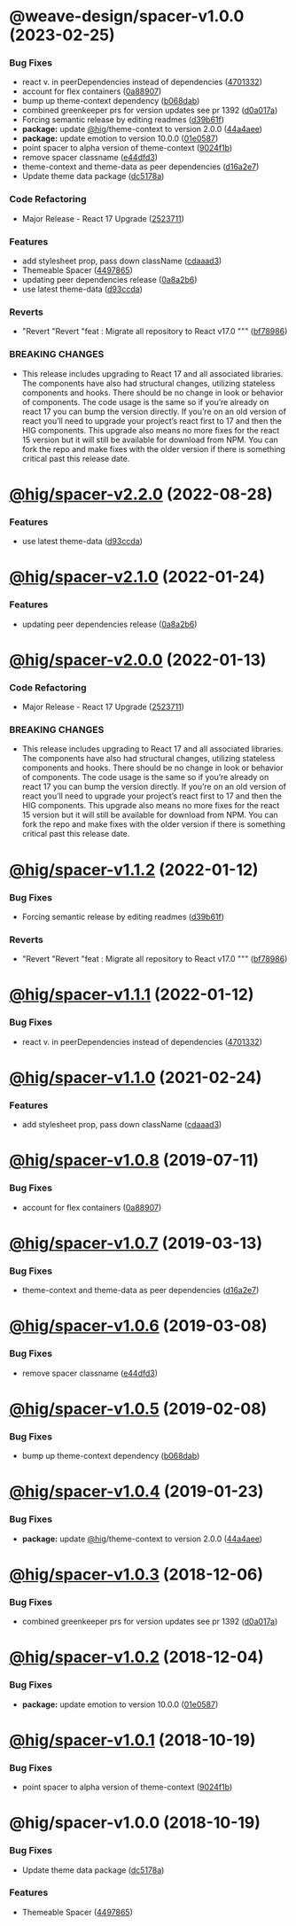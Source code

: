 # @weave-design/spacer-v1.0.0 (2023-02-25)


### Bug Fixes

*  react v. in peerDependencies instead of dependencies ([4701332](https://github.com/Autodesk/hig/commit/4701332))
* account for flex containers ([0a88907](https://github.com/Autodesk/hig/commit/0a88907))
* bump up theme-context dependency ([b068dab](https://github.com/Autodesk/hig/commit/b068dab))
* combined greenkeeper prs for version updates see pr 1392 ([d0a017a](https://github.com/Autodesk/hig/commit/d0a017a))
* Forcing semantic release by editing readmes ([d39b61f](https://github.com/Autodesk/hig/commit/d39b61f))
* **package:** update [@hig](https://github.com/hig)/theme-context to version 2.0.0 ([44a4aee](https://github.com/Autodesk/hig/commit/44a4aee))
* **package:** update emotion to version 10.0.0 ([01e0587](https://github.com/Autodesk/hig/commit/01e0587))
* point spacer to alpha version of theme-context ([9024f1b](https://github.com/Autodesk/hig/commit/9024f1b))
* remove spacer classname ([e44dfd3](https://github.com/Autodesk/hig/commit/e44dfd3))
* theme-context and theme-data as peer dependencies ([d16a2e7](https://github.com/Autodesk/hig/commit/d16a2e7))
* Update theme data package ([dc5178a](https://github.com/Autodesk/hig/commit/dc5178a))


### Code Refactoring

* Major Release - React 17 Upgrade ([2523711](https://github.com/Autodesk/hig/commit/2523711))


### Features

* add stylesheet prop, pass down className ([cdaaad3](https://github.com/Autodesk/hig/commit/cdaaad3))
* Themeable Spacer ([4497865](https://github.com/Autodesk/hig/commit/4497865))
* updating peer dependencies release ([0a8a2b6](https://github.com/Autodesk/hig/commit/0a8a2b6))
* use latest theme-data ([d93ccda](https://github.com/Autodesk/hig/commit/d93ccda))


### Reverts

* "Revert "Revert "feat : Migrate all repository to React v17.0 """ ([bf78986](https://github.com/Autodesk/hig/commit/bf78986))


### BREAKING CHANGES

* This release includes upgrading to React 17 and all associated libraries. The components have also had structural changes, utilizing stateless components and hooks. There should be no change in look or behavior of components. The code usage is the same so if you’re already on react 17 you can bump the version directly. If you’re on an old version of react you’ll need to upgrade your project’s react first to 17 and then the HIG components. This upgrade also means no more fixes for the react 15 version but it will still be available for download from NPM. You can fork the repo and make fixes with the older version if there is something critical past this release date.

# [@hig/spacer-v2.2.0](https://github.com/Autodesk/hig/compare/@hig/spacer@2.1.0...@hig/spacer@2.2.0) (2022-08-28)


### Features

* use latest theme-data ([d93ccda](https://github.com/Autodesk/hig/commit/d93ccda))

# [@hig/spacer-v2.1.0](https://github.com/Autodesk/hig/compare/@hig/spacer@2.0.0...@hig/spacer@2.1.0) (2022-01-24)


### Features

* updating peer dependencies release ([0a8a2b6](https://github.com/Autodesk/hig/commit/0a8a2b6))

# [@hig/spacer-v2.0.0](https://github.com/Autodesk/hig/compare/@hig/spacer@1.1.2...@hig/spacer@2.0.0) (2022-01-13)


### Code Refactoring

* Major Release - React 17 Upgrade ([2523711](https://github.com/Autodesk/hig/commit/2523711))


### BREAKING CHANGES

* This release includes upgrading to React 17 and all associated libraries. The components have also had structural changes, utilizing stateless components and hooks. There should be no change in look or behavior of components. The code usage is the same so if you’re already on react 17 you can bump the version directly. If you’re on an old version of react you’ll need to upgrade your project’s react first to 17 and then the HIG components. This upgrade also means no more fixes for the react 15 version but it will still be available for download from NPM. You can fork the repo and make fixes with the older version if there is something critical past this release date.

# [@hig/spacer-v1.1.2](https://github.com/Autodesk/hig/compare/@hig/spacer@1.1.1...@hig/spacer@1.1.2) (2022-01-12)


### Bug Fixes

* Forcing semantic release by editing readmes ([d39b61f](https://github.com/Autodesk/hig/commit/d39b61f))


### Reverts

* "Revert "Revert "feat : Migrate all repository to React v17.0 """ ([bf78986](https://github.com/Autodesk/hig/commit/bf78986))

# [@hig/spacer-v1.1.1](https://github.com/Autodesk/hig/compare/@hig/spacer@1.1.0...@hig/spacer@1.1.1) (2022-01-12)


### Bug Fixes

*  react v. in peerDependencies instead of dependencies ([4701332](https://github.com/Autodesk/hig/commit/4701332))

# [@hig/spacer-v1.1.0](https://github.com/Autodesk/hig/compare/@hig/spacer@1.0.8...@hig/spacer@1.1.0) (2021-02-24)


### Features

* add stylesheet prop, pass down className ([cdaaad3](https://github.com/Autodesk/hig/commit/cdaaad3))

# [@hig/spacer-v1.0.8](https://github.com/Autodesk/hig/compare/@hig/spacer@1.0.7...@hig/spacer@1.0.8) (2019-07-11)


### Bug Fixes

* account for flex containers ([0a88907](https://github.com/Autodesk/hig/commit/0a88907))

# [@hig/spacer-v1.0.7](https://github.com/Autodesk/hig/compare/@hig/spacer@1.0.6...@hig/spacer@1.0.7) (2019-03-13)


### Bug Fixes

* theme-context and theme-data as peer dependencies ([d16a2e7](https://github.com/Autodesk/hig/commit/d16a2e7))

# [@hig/spacer-v1.0.6](https://github.com/Autodesk/hig/compare/@hig/spacer@1.0.5...@hig/spacer@1.0.6) (2019-03-08)


### Bug Fixes

* remove spacer classname ([e44dfd3](https://github.com/Autodesk/hig/commit/e44dfd3))

# [@hig/spacer-v1.0.5](https://github.com/Autodesk/hig/compare/@hig/spacer@1.0.4...@hig/spacer@1.0.5) (2019-02-08)


### Bug Fixes

* bump up theme-context dependency ([b068dab](https://github.com/Autodesk/hig/commit/b068dab))

# [@hig/spacer-v1.0.4](https://github.com/Autodesk/hig/compare/@hig/spacer@1.0.3...@hig/spacer@1.0.4) (2019-01-23)


### Bug Fixes

* **package:** update [@hig](https://github.com/hig)/theme-context to version 2.0.0 ([44a4aee](https://github.com/Autodesk/hig/commit/44a4aee))

# [@hig/spacer-v1.0.3](https://github.com/Autodesk/hig/compare/@hig/spacer@1.0.2...@hig/spacer@1.0.3) (2018-12-06)


### Bug Fixes

* combined greenkeeper prs for version updates see pr 1392 ([d0a017a](https://github.com/Autodesk/hig/commit/d0a017a))

# [@hig/spacer-v1.0.2](https://github.com/Autodesk/hig/compare/@hig/spacer@1.0.1...@hig/spacer@1.0.2) (2018-12-04)


### Bug Fixes

* **package:** update emotion to version 10.0.0 ([01e0587](https://github.com/Autodesk/hig/commit/01e0587))

# [@hig/spacer-v1.0.1](https://github.com/Autodesk/hig/compare/@hig/spacer@1.0.0...@hig/spacer@1.0.1) (2018-10-19)


### Bug Fixes

* point spacer to alpha version of theme-context ([9024f1b](https://github.com/Autodesk/hig/commit/9024f1b))

# @hig/spacer-v1.0.0 (2018-10-19)


### Bug Fixes

* Update theme data package ([dc5178a](https://github.com/Autodesk/hig/commit/dc5178a))


### Features

* Themeable Spacer ([4497865](https://github.com/Autodesk/hig/commit/4497865))
